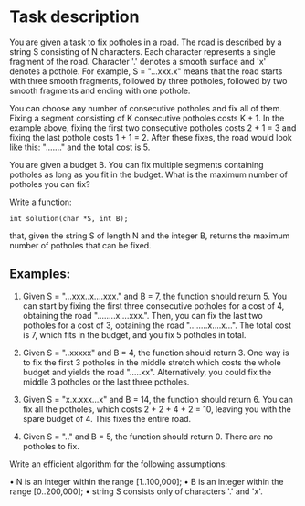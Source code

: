 # Task description

You are given a task to fix potholes in a road. The road is described by a string S consisting of N characters. Each character represents a single fragment of the road. Character '.' denotes a smooth surface and 'x' denotes a pothole. For example, S = "...xxx.x" means that the road starts with three smooth fragments, followed by three potholes, followed by two smooth fragments and ending with one pothole.

You can choose any number of consecutive potholes and fix all of them. Fixing a segment consisting of K consecutive potholes costs K + 1. In the example above, fixing the first two consecutive potholes costs 2 + 1 = 3 and fixing the last pothole costs 1 + 1 = 2. After these fixes, the road would look like this: "......." and the total cost is 5.

You are given a budget B. You can fix multiple segments containing potholes as long as you fit in the budget. What is the maximum number of potholes you can fix?

Write a function:

```
int solution(char *S, int B);
```

that, given the string S of length N and the integer B, returns the maximum number of potholes that can be fixed.

## Examples:

1. Given S = "...xxx..x....xxx." and B = 7, the function should return 5. You can start by fixing the first three consecutive potholes for a cost of 4, obtaining the road "........x....xxx.". Then, you can fix the last two potholes for a cost of 3, obtaining the road "........x....x...". The total cost is 7, which fits in the budget, and you fix 5 potholes in total.

2. Given S = "..xxxxx" and B = 4, the function should return 3. One way is to fix the first 3 potholes in the middle stretch which costs the whole budget and yields the road ".....xx". Alternatively, you could fix the middle 3 potholes or the last three potholes.

3. Given S = "x.x.xxx...x" and B = 14, the function should return 6. You can fix all the potholes, which costs 2 + 2 + 4 + 2 = 10, leaving you with the spare budget of 4. This fixes the entire road.

4. Given S = ".." and B = 5, the function should return 0. There are no potholes to fix.

Write an efficient algorithm for the following assumptions:

• N is an integer within the range [1..100,000];
• B is an integer within the range [0..200,000];
• string S consists only of characters '.' and 'x'.